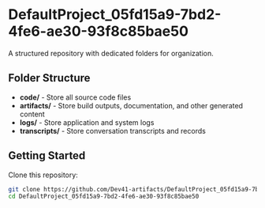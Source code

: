 # DefaultProject_05fd15a9-7bd2-4fe6-ae30-93f8c85bae50
A structured repository with dedicated folders for organization.

## Folder Structure

- **code/** - Store all source code files
- **artifacts/** - Store build outputs, documentation, and other generated content
- **logs/** - Store application and system logs
- **transcripts/** - Store conversation transcripts and records

## Getting Started

Clone this repository:
```bash
git clone https://github.com/Dev41-artifacts/DefaultProject_05fd15a9-7bd2-4fe6-ae30-93f8c85bae50
cd DefaultProject_05fd15a9-7bd2-4fe6-ae30-93f8c85bae50
```
